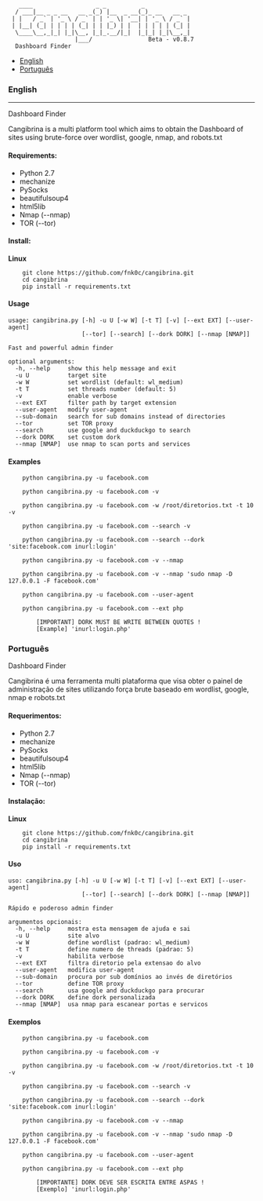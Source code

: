 ```
   ____                  _ _          _             
  / ___|__ _ _ __   __ _(_) |__  _ __(_)_ __   __ _ 
 | |   / _` | '_ \ / _` | | '_ \| '__| | '_ \ / _` |
 | |__| (_| | | | | (_| | | |_) | |  | | | | | (_| |
  \____\__,_|_| |_|\__, |_|_.__/|_|  |_|_| |_|\__,_|
	               |___/                Beta - v0.8.7
  Dashboard Finder
```

* [English](#english) 
* [Português](#português)  

### English
- - -
Dashboard Finder 

Cangibrina is a multi platform tool which aims to obtain the Dashboard of sites using brute-force 
over wordlist, google, nmap, and robots.txt

#### Requirements:  

* Python 2.7    
* mechanize  
* PySocks  
* beautifulsoup4  
* html5lib  
* Nmap (--nmap)  
* TOR (--tor)  

#### Install:         

**Linux**  
```
	git clone https://github.com/fnk0c/cangibrina.git
	cd cangibrina
	pip install -r requirements.txt
```

#### Usage

```
usage: cangibrina.py [-h] -u U [-w W] [-t T] [-v] [--ext EXT] [--user-agent]
                     [--tor] [--search] [--dork DORK] [--nmap [NMAP]]

Fast and powerful admin finder

optional arguments:
  -h, --help     show this help message and exit
  -u U           target site
  -w W           set wordlist (default: wl_medium)
  -t T           set threads number (default: 5)
  -v             enable verbose
  --ext EXT      filter path by target extension
  --user-agent   modify user-agent
  --sub-domain   search for sub domains instead of directories
  --tor          set TOR proxy
  --search       use google and duckduckgo to search
  --dork DORK    set custom dork
  --nmap [NMAP]  use nmap to scan ports and services

```

#### Examples


```
	python cangibrina.py -u facebook.com

	python cangibrina.py -u facebook.com -v

	python cangibrina.py -u facebook.com -w /root/diretorios.txt -t 10 -v

	python cangibrina.py -u facebook.com --search -v

	python cangibrina.py -u facebook.com --search --dork 'site:facebook.com inurl:login'

	python cangibrina.py -u facebook.com -v --nmap

	python cangibrina.py -u facebook.com -v --nmap 'sudo nmap -D 127.0.0.1 -F facebook.com'

	python cangibrina.py -u facebook.com --user-agent

	python cangibrina.py -u facebook.com --ext php

		[IMPORTANT] DORK MUST BE WRITE BETWEEN QUOTES !
		[Example] 'inurl:login.php'
```

### Português

Dashboard Finder 

Cangibrina é uma ferramenta multi plataforma que visa obter o painel de administração de sites utilizando força brute baseado em wordlist, google, nmap e robots.txt  

#### Requerimentos:  

* Python 2.7    
* mechanize  
* PySocks  
* beautifulsoup4  
* html5lib  
* Nmap (--nmap)  
* TOR (--tor)  

#### Instalação:         

**Linux**  
```
	git clone https://github.com/fnk0c/cangibrina.git
	cd cangibrina
	pip install -r requirements.txt
```

#### Uso

```
uso: cangibrina.py [-h] -u U [-w W] [-t T] [-v] [--ext EXT] [--user-agent]
                     [--tor] [--search] [--dork DORK] [--nmap [NMAP]]

Rápido e poderoso admin finder

argumentos opcionais:
  -h, --help     mostra esta mensagem de ajuda e sai
  -u U           site alvo
  -w W           define wordlist (padrao: wl_medium)
  -t T           define numero de threads (padrao: 5)
  -v             habilita verbose
  --ext EXT      filtra diretorio pela extensao do alvo
  --user-agent   modifica user-agent
  --sub-domain   procura por sub domínios ao invés de diretórios
  --tor          define TOR proxy
  --search       usa google and duckduckgo para procurar
  --dork DORK    define dork personalizada
  --nmap [NMAP]  usa nmap para escanear portas e servicos

```

#### Exemplos


```
	python cangibrina.py -u facebook.com

	python cangibrina.py -u facebook.com -v

	python cangibrina.py -u facebook.com -w /root/diretorios.txt -t 10 -v

	python cangibrina.py -u facebook.com --search -v

	python cangibrina.py -u facebook.com --search --dork 'site:facebook.com inurl:login'

	python cangibrina.py -u facebook.com -v --nmap

	python cangibrina.py -u facebook.com -v --nmap 'sudo nmap -D 127.0.0.1 -F facebook.com'

	python cangibrina.py -u facebook.com --user-agent

	python cangibrina.py -u facebook.com --ext php

		[IMPORTANTE] DORK DEVE SER ESCRITA ENTRE ASPAS !
		[Exemplo] 'inurl:login.php'
```
